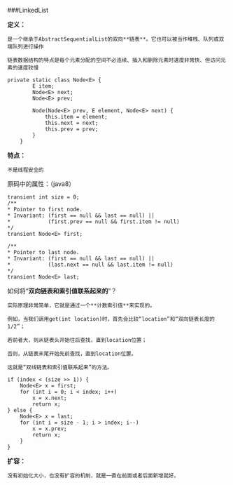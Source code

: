 ###LinkedList

**定义：**

	是一个继承于AbstractSequentialList的双向**链表**。它也可以被当作堆栈、队列或双端队列进行操作

	链表数据结构的特点是每个元素分配的空间不必连续、插入和删除元素时速度非常快、但访问元素的速度较慢

```
private static class Node<E> {
        E item;
        Node<E> next;
        Node<E> prev;

        Node(Node<E> prev, E element, Node<E> next) {
            this.item = element;
            this.next = next;
            this.prev = prev;
        }
    }
```



**特点：**

	不是线程安全的



原码中的属性：（java8）

	transient int size = 0;
	/**
	* Pointer to first node.
	* Invariant: (first == null && last == null) ||
	*            (first.prev == null && first.item != null)
	*/
	transient Node<E> first;
	
	/**
	* Pointer to last node.
	* Invariant: (first == null && last == null) ||
	*            (last.next == null && last.item != null)
	*/
	transient Node<E> last;


如何将“**双向链表和索引值联系起来的**”？     

	实际原理非常简单，它就是通过一个**计数索引值**来实现的。

	例如，当我们调用get(int location)时，首先会比较“location”和“双向链表长度的1/2”；

	若前者大，则从链表头开始往后查找，直到location位置；

	否则，从链表末尾开始先前查找，直到location位置。    

	这就是“双线链表和索引值联系起来”的方法。

```
if (index < (size >> 1)) {
	Node<E> x = first;
    for (int i = 0; i < index; i++)
    	x = x.next;
        return x;
} else {
	Node<E> x = last;
    for (int i = size - 1; i > index; i--)
    	x = x.prev;
        return x;
	}
}
```



**扩容：**

	没有初始化大小，也没有扩容的机制，就是一直在前面或者后面新增就好。

